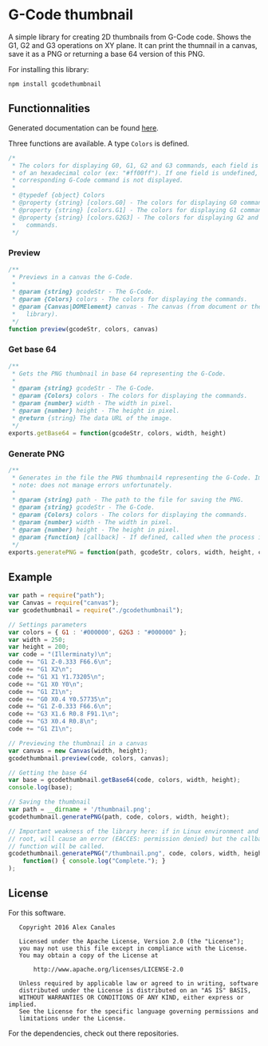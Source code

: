 # G-Code thumbnail

A simple library for creating 2D thumbnails from G-Code code. Shows the G1, G2
and G3 operations on XY plane. It can print the thumnail in a canvas, save it
as a PNG or returning a base 64 version of this PNG.

For installing this library:

    npm install gcodethumbnail

## Functionnalities

Generated documentation can be found
[here](http://gofabmo.org/G-Code-Thumbnail/).

Three functions are available. A type ``Colors`` is defined.

```javascript
/*
 * The colors for displaying G0, G1, G2 and G3 commands, each field is a string
 * of an hexadecimal color (ex: "#ff00ff"). If one field is undefined, the
 * corresponding G-Code command is not displayed.
 *
 * @typedef {object} Colors
 * @property {string} [colors.G0] - The colors for displaying G0 commands.
 * @property {string} [colors.G1] - The colors for displaying G1 commands.
 * @property {string} [colors.G2G3] - The colors for displaying G2 and G3
 *   commands.
 */
```

### Preview

```javascript
/**
 * Previews in a canvas the G-Code.
 *
 * @param {string} gcodeStr - The G-Code.
 * @param {Colors} colors - The colors for displaying the commands.
 * @param {Canvas|DOMElement} canvas - The canvas (from document or the canvas
 *   library).
 */
function preview(gcodeStr, colors, canvas)
```

### Get base 64

```javascript
/**
 * Gets the PNG thumbnail in base 64 representing the G-Code.
 *
 * @param {string} gcodeStr - The G-Code.
 * @param {Colors} colors - The colors for displaying the commands.
 * @param {number} width - The width in pixel.
 * @param {number} height - The height in pixel.
 * @return {string} The data URL of the image.
 */
exports.getBase64 = function(gcodeStr, colors, width, height)
```

### Generate PNG

```javascript
/**
 * Generates in the file the PNG thumbnail4 representing the G-Code. Important
 * note: does not manage errors unfortunately.
 *
 * @param {string} path - The path to the file for saving the PNG.
 * @param {string} gcodeStr - The G-Code.
 * @param {Colors} colors - The colors for displaying the commands.
 * @param {number} width - The width in pixel.
 * @param {number} height - The height in pixel.
 * @param {function} [callback] - If defined, called when the process is over.
 */
exports.generatePNG = function(path, gcodeStr, colors, width, height, callback)
```

## Example

```javascript
var path = require("path");
var Canvas = require("canvas");
var gcodethumbnail = require("./gcodethumbnail");

// Settings parameters
var colors = { G1 : '#000000', G2G3 : "#000000" };
var width = 250;
var height = 200;
var code = "(Illerminaty)\n";
code += "G1 Z-0.333 F66.6\n";
code += "G1 X2\n";
code += "G1 X1 Y1.73205\n";
code += "G1 X0 Y0\n";
code += "G1 Z1\n";
code += "G0 X0.4 Y0.57735\n";
code += "G1 Z-0.333 F66.6\n";
code += "G3 X1.6 R0.8 F91.1\n";
code += "G3 X0.4 R0.8\n";
code += "G1 Z1\n";

// Previewing the thumbnail in a canvas
var canvas = new Canvas(width, height);
gcodethumbnail.preview(code, colors, canvas);

// Getting the base 64
var base = gcodethumbnail.getBase64(code, colors, width, height);
console.log(base);

// Saving the thumbnail
var path = __dirname + '/thumbnail.png';
gcodethumbnail.generatePNG(path, code, colors, width, height);

// Important weakness of the library here: if in Linux environment and not
// root, will cause an error (EACCES: permission denied) but the callback
// function will be called.
gcodethumbnail.generatePNG("/thumbnail.png", code, colors, width, height,
    function() { console.log("Complete."); }
);
```

## License

For this software.

```
   Copyright 2016 Alex Canales

   Licensed under the Apache License, Version 2.0 (the "License");
   you may not use this file except in compliance with the License.
   You may obtain a copy of the License at

       http://www.apache.org/licenses/LICENSE-2.0

   Unless required by applicable law or agreed to in writing, software
   distributed under the License is distributed on an "AS IS" BASIS,
   WITHOUT WARRANTIES OR CONDITIONS OF ANY KIND, either express or implied.
   See the License for the specific language governing permissions and
   limitations under the License.
```

For the dependencies, check out there repositories.
